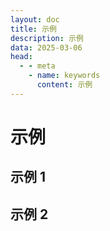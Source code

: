 ```yaml
---
layout: doc
title: 示例
description: 示例
data: 2025-03-06
head:
  - - meta
    - name: keywords
      content: 示例
---
```


# 示例

## 示例 1

## 示例 2
